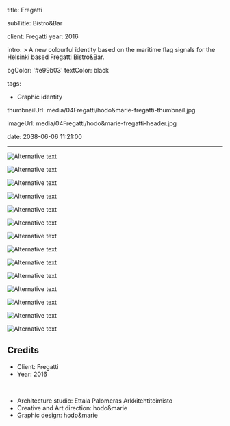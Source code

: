 title: Fregatti

subTitle: Bistro&Bar

client: Fregatti
year: 2016

intro: >
  A new colourful identity based on the maritime flag signals for the Helsinki based Fregatti Bistro&Bar.

bgColor: '#e99b03'
textColor: black

tags:
  - Graphic identity

thumbnailUrl: media/04Fregatti/hodo&marie-fregatti-thumbnail.jpg

imageUrl: media/04Fregatti/hodo&marie-fregatti-header.jpg

date: 2038-06-06 11:21:00



---

<div class="gallery gallery-2">

![Alternative text](/demo/media/04Fregatti/hodo&marie-fregatti-1.jpg)

![Alternative text](/demo/media/04Fregatti/hodo&marie-fregatti-2.jpg)
</div>

<div class="gallery gallery-2">

![Alternative text](/demo/media/04Fregatti/hodo&marie-fregatti-3.jpg)

![Alternative text](/demo/media/04Fregatti/hodo&marie-fregatti-4.jpg)
</div>

<div class="gallery gallery-2">

![Alternative text](/demo/media/04Fregatti/hodo&marie-fregatti-5.jpg)

![Alternative text](/demo/media/04Fregatti/hodo&marie-fregatti-6.jpg)
</div>

<div class="gallery gallery-2">

![Alternative text](/demo/media/04Fregatti/hodo&marie-fregatti-7.jpg)

![Alternative text](/demo/media/04Fregatti/hodo&marie-fregatti-8.jpg)
</div>

<div class="gallery gallery-2">

![Alternative text](/demo/media/04Fregatti/hodo&marie-fregatti-9.jpg)

![Alternative text](/demo/media/04Fregatti/hodo&marie-fregatti-10.jpg)
</div>

<div class="gallery gallery-2">

![Alternative text](/demo/media/04Fregatti/hodo&marie-fregatti-11.jpg)

![Alternative text](/demo/media/04Fregatti/hodo&marie-fregatti-12.jpg)
</div>

<div class="gallery gallery-2">

![Alternative text](/demo/media/04Fregatti/hodo&marie-fregatti-13.jpg)

![Alternative text](/demo/media/04Fregatti/hodo&marie-fregatti-14.jpg)
</div>

## Credits

* Client: Fregatti
* Year: 2016  

<br>

* Architecture studio: Ettala Palomeras Arkkitehtitoimisto
* Creative and Art direction: hodo&marie
* Graphic design: hodo&marie

